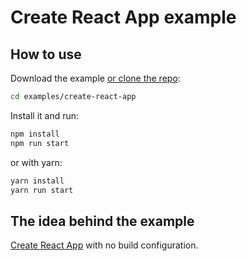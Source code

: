 # Create React App example

## How to use

Download the example [or clone the repo](https://github.com/nexxtway/react-rainbow-components):

```bash
cd examples/create-react-app
```

Install it and run:

```bash
npm install
npm run start
```

or with yarn:

```bash
yarn install
yarn run start
```

## The idea behind the example

[Create React App](https://github.com/facebookincubator/create-react-app) with no build configuration.
